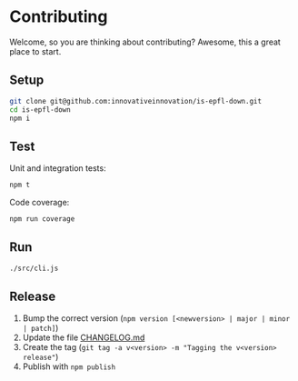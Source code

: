 Contributing
============

Welcome, so you are thinking about contributing?
Awesome, this a great place to start.

Setup
-----

```bash
git clone git@github.com:innovativeinnovation/is-epfl-down.git
cd is-epfl-down
npm i
```

Test
----

Unit and integration tests:

```bash
npm t
```

Code coverage:

```bash
npm run coverage
```

Run
---

```bash
./src/cli.js
```

Release
-------

1. Bump the correct version (`npm version [<newversion> | major | minor | patch]`)
1. Update the file [CHANGELOG.md](CHANGELOG.md)
1. Create the tag (`git tag -a v<version> -m "Tagging the v<version> release"`)
1. Publish with `npm publish`
